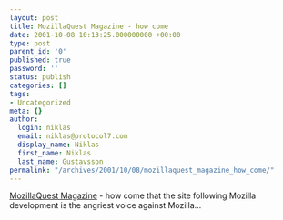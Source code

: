 ```yaml
---
layout: post
title: MozillaQuest Magazine - how come
date: 2001-10-08 10:13:25.000000000 +00:00
type: post
parent_id: '0'
published: true
password: ''
status: publish
categories: []
tags:
- Uncategorized
meta: {}
author:
  login: niklas
  email: niklas@protocol7.com
  display_name: Niklas
  first_name: Niklas
  last_name: Gustavsson
permalink: "/archives/2001/10/08/mozillaquest_magazine_how_come/"
---
```

[MozillaQuest Magazine](http://mozillaquest.com/index.html) - how come that the site following Mozilla development is the angriest voice against Mozilla...

